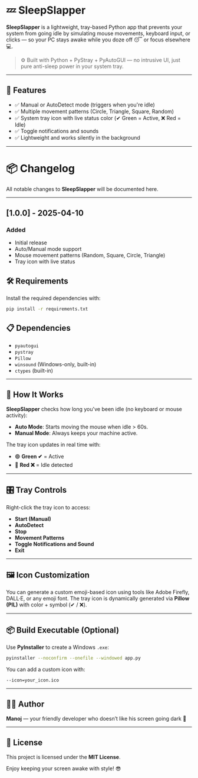 # 💤 SleepSlapper

**SleepSlapper** is a lightweight, tray-based Python app that prevents your system from going idle by simulating mouse movements, keyboard input, or clicks — so your PC stays awake while you doze off 😴 or focus elsewhere 💻.

> ⚙️ Built with Python + PyStray + PyAutoGUI — no intrusive UI, just pure anti-sleep power in your system tray.

---

## 🚀 Features

- ✅ Manual or AutoDetect mode (triggers when you're idle)
- ✅ Multiple movement patterns (Circle, Triangle, Square, Random)
- ✅ System tray icon with live status color (✔ Green = Active, ❌ Red = Idle)
- ✅ Toggle notifications and sounds
- ✅ Lightweight and works silently in the background

---

# 📦 Changelog

All notable changes to **SleepSlapper** will be documented here.

---
## [1.0.0] - 2025-04-10
### Added
- Initial release
- Auto/Manual mode support
- Mouse movement patterns (Random, Square, Circle, Triangle)
- Tray icon with live status

## 🛠 Requirements

Install the required dependencies with:

```bash
pip install -r requirements.txt
```

## 📋 Dependencies

- `pyautogui`
- `pystray`
- `Pillow`
- `winsound` (Windows-only, built-in)
- `ctypes` (built-in)

---

## 🧠 How It Works

**SleepSlapper** checks how long you've been idle (no keyboard or mouse activity):

- **Auto Mode**: Starts moving the mouse when idle > 60s.
- **Manual Mode**: Always keeps your machine active.

The tray icon updates in real time with:

- 🟢 **Green ✔** = Active
- 🔴 **Red ❌** = Idle detected

---

## 🎛 Tray Controls

Right-click the tray icon to access:

- **Start (Manual)**
- **AutoDetect**
- **Stop**
- **Movement Patterns**
- **Toggle Notifications and Sound**
- **Exit**

---

## 🖼 Icon Customization

You can generate a custom emoji-based icon using tools like Adobe Firefly, DALL·E, or any emoji font. The tray icon is dynamically generated via **Pillow (PIL)** with color + symbol (✔ / ❌).

---

## 📦 Build Executable (Optional)

Use **PyInstaller** to create a Windows `.exe`:

```bash
pyinstaller --noconfirm --onefile --windowed app.py
```

You can add a custom icon with:

```bash
--icon=your_icon.ico
```

---

## 👨‍💻 Author

**Manoj** — your friendly developer who doesn’t like his screen going dark 🌙

---

## 📃 License

This project is licensed under the **MIT License**.

Enjoy keeping your screen awake with style! 😎